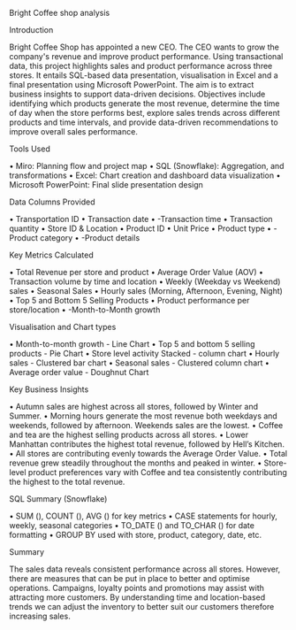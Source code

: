 Bright Coffee shop analysis

Introduction

Bright Coffee Shop has appointed a new CEO. The CEO wants to grow the company's revenue and improve product performance. Using transactional data, this project highlights sales and product performance across three stores. It entails SQL-based data presentation, visualisation in Excel and a final presentation using Microsoft PowerPoint. The aim is to extract business insights to support data-driven decisions. Objectives include identifying which products generate the most revenue, determine the time of day when the store performs best, explore sales trends across different products and time intervals, and provide data-driven recommendations to improve overall sales performance.

Tools Used

•	Miro: Planning flow and project map
•	SQL (Snowflake): Aggregation, and transformations
•	Excel: Chart creation and dashboard data visualization
•	Microsoft PowerPoint: Final slide presentation design

Data Columns Provided

•	Transportation ID
•	Transaction date
•	-Transaction time
•	Transaction quantity
•	Store ID & Location
•	Product ID
•	Unit Price
•	Product type
•	-Product category
•	-Product details

Key Metrics Calculated

•	Total Revenue per store and product
•	Average Order Value (AOV)
•	Transaction volume by time and location
•	Weekly (Weekday vs Weekend) sales
•	Seasonal Sales
•	Hourly sales (Morning, Afternoon, Evening, Night)
•	Top 5 and Bottom 5 Selling Products
•	Product performance per store/location
•	-Month-to-Month growth

Visualisation and Chart types

•	Month-to-month growth - Line Chart
•	Top 5 and bottom 5 selling products - Pie Chart
•	Store level activity	Stacked - column chart
•	Hourly sales - Clustered bar chart
•	Seasonal sales - Clustered column chart
•	Average order value - Doughnut Chart

Key Business Insights

•	Autumn sales are highest across all stores, followed by Winter and Summer.
•	Morning hours generate the most revenue both weekdays and weekends, followed by afternoon. Weekends sales are the lowest.
•	Coffee and tea are the highest selling products across all stores.
•	Lower Manhattan contributes the highest total revenue, followed by Hell’s Kitchen.
•	All stores are contributing evenly towards the Average Order Value.
•	Total revenue grew steadily throughout the months and peaked in winter.
•	Store-level product preferences vary with Coffee and tea consistently contributing the highest to the total revenue.

SQL Summary (Snowflake)

•	SUM (), COUNT (), AVG () for key metrics
•	CASE statements for hourly, weekly, seasonal categories
•	TO_DATE () and TO_CHAR () for date formatting
•	GROUP BY used with store, product, category, date, etc.

Summary

The sales data reveals consistent performance across all stores. However, there are measures that can be put in place to better and optimise operations. Campaigns, loyalty points and promotions may assist with attracting more customers. By understanding time and location-based trends we can adjust the inventory to better suit our customers therefore increasing sales.

